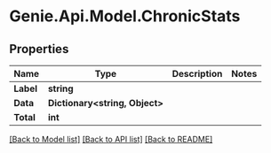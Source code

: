 # Genie.Api.Model.ChronicStats

## Properties

Name | Type | Description | Notes
------------ | ------------- | ------------- | -------------
**Label** | **string** |  | 
**Data** | **Dictionary&lt;string, Object&gt;** |  | 
**Total** | **int** |  | 

[[Back to Model list]](../README.md#documentation-for-models) [[Back to API list]](../README.md#documentation-for-api-endpoints) [[Back to README]](../README.md)

